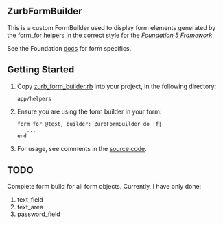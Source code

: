 ## ZurbFormBuilder

This is a custom FormBuilder used to display form elements generated
by the form_for helpers in the correct style for
the [*Foundation 5 Framework*](http://foundation.zurb.com/).


See the Foundation [docs](http://foundation.zurb.com/docs/components/forms.html)
for form specifics.

## Getting Started

1.  Copy [zurb_form_builder.rb](https://github.com/ashleybye/zurb-form-builder/blob/master/app/helpers/zurb_form_builder.rb) into your project,
in the following directory:

        app/helpers

2.  Ensure you are using the form builder in your form:

        form_for @test, builder: ZurbFormBuilder do |f|
           ...
        end

3.  For usage, see comments in the [source code](https://github.com/ashleybye/zurb-form-builder/blob/master/app/helpers/zurb_form_builder.rb).

## TODO

Complete form build for all form objects. Currently, I have only done:

1.  text_field
2.  text_area
3.  password_field